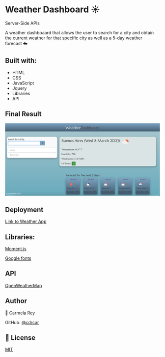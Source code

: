 # Weather Dashboard ☀️
Server-Side APIs

A weather dashboaard that allows the user to search for a city and obtain the current weather for that specific city as well as a 5-day weather forecast ☁️

## Built with:
- HTML
- CSS
- JavaScript
- Jquery
- Libraries
- API

## Final Result

![Weather Dashboard Final Result](./assets/finalresult.png) 

## Deployment
[Link to Weather App](https://cdrcar.github.io/challenge-06-Weather-App/)

## Libraries:
[Moment.js](https://momentjs.com/)

[Google fonts](https://fonts.google.com/featured)

## API
[OpenWeatherMap](https://openweathermap.org/)


## Author

👤 Carmela Rey

GitHub: [@cdrcar](https://github.com/Cdrcar/)

## 📑 License 
[MIT](https://choosealicense.com/licenses/mit/)